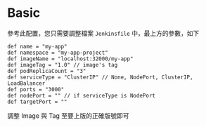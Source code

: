 # Basic

參考此配置，您只需要調整檔案 `Jenkinsfile` 中，最上方的參數，如下

```pipeline
def name = "my-app"
def namespace = "my-app-project"
def imageName = "localhost:32000/my-app"
def imageTag = "1.0" // image's tag
def podReplicaCount = "3"
def serviceType = "ClusterIP" // None, NodePort, ClusterIP, LoadBalancer
def ports = "3000"
def nodePort = "" // if serviceType is NodePort
def targetPort = ""
```

調整 Image 與 Tag 至要上版的正確版號即可
